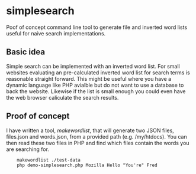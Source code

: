 
# simplesearch

Poof of concept command line tool to generate file and inverted word lists useful for naive search implementations.

## Basic idea

Simple search can be implemented with an inverted word list. For small websites evaluating an 
pre-calculated inverted word list for search terms is reasonable straight forward. This might be
useful where you have a dynamic language like PHP avialble but do not want to use a database to
back the website.  Likewise if the list is small enough you could even have the web browser caliculate
the search results.

## Proof of concept

I have written a tool, _makewordlist_, that will generate two JSON files, files.json and words.json, from
a provided path (e.g. /my/htdocs). You can then read these two files in PHP and find which files contain
the words you are searching for.

```shell
    makewordlist ./test-data
    php demo-simplesearch.php Mozilla Hello "You're" Fred
```



